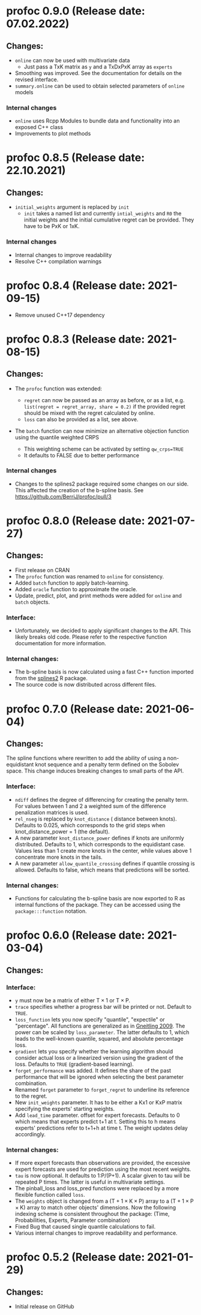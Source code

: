 profoc 0.9.0 (Release date: 07.02.2022)
==============

## Changes:

* `online` can now be used with multivariate data
  * Just pass a TxK matrix as `y` and a TxDxPxK array as `experts`
* Smoothing was improved. See the documentation for details on the revised interface.
* `summary.online` can be used to obtain selected parameters of `online` models

### Internal changes

* `online` uses Rcpp Modules to bundle data and functionality into an exposed C++ class
* Improvements to plot methods

profoc 0.8.5 (Release date: 22.10.2021)
==============

## Changes:

* `initial_weights` argument is replaced by `init`
  * `init` takes a named list and currently `intial_weights` and `R0` the initial weights and the initial cumulative regret can be provided. They have to be PxK or 1xK. 

### Internal changes

* Internal changes to improve readability
* Resolve C++ compilation warnings

profoc 0.8.4 (Release date: 2021-09-15)
==============

* Remove unused C++17 dependency

profoc 0.8.3 (Release date: 2021-08-15)
==============

## Changes:

* The `profoc` function was extended:
  * `regret` can now be passed as an array as before, or as a list, e.g. `list(regret = regret_array, share = 0.2)` if the provided regret should be mixed with the regret calculated by online.
  * `loss` can also be provided as a list, see above.

* The `batch` function can now minimize an alternative objection function using the quantile weighted CRPS
  * This weighting scheme can be activated by setting `qw_crps=TRUE`
  * It defaults to FALSE due to better performance
  
### Internal changes

* Changes to the splines2 package required some changes on our side. This affected the creation of the b-spline basis. See https://github.com/BerriJ/profoc/pull/3

profoc 0.8.0 (Release date: 2021-07-27)
==============

## Changes:

* First release on CRAN
* The `profoc` function was renamed to `online` for consistency.
* Added `batch` function to apply batch-learning.
* Added `oracle` function to approximate the oracle.
* Update, predict, plot, and print methods were added for `online` and `batch` objects.

### Interface:

* Unfortunately, we decided to apply significant changes to the API. This likely breaks old code. Please refer to the respective function documentation for more information.

### Internal changes:

* The b-spline basis is now calculated using a fast C++ function imported from the [splines2](https://github.com/wenjie2wang/splines2) R package.
* The source code is now distributed across different files.

profoc 0.7.0 (Release date: 2021-06-04)
==============

## Changes:

The spline functions where rewritten to add the ability of using a non-equidistant knot sequence and a penalty term defined on the Sobolev space. This change induces breaking changes to small parts of the API.

### Interface:

* `ndiff` defines the degree of differencing for creating the penalty term. For values between 1 and 2 a weighted sum of the difference penalization matrices is used.
* `rel_nseg` is replaced by `knot_distance` ( distance between knots). Defaults to 0.025, which corresponds to the grid steps when knot_distance_power = 1 (the default).
* A new parameter `knot_distance_power` defines if knots are uniformly distributed. Defaults to 1, which corresponds to the equidistant case. Values less than 1 create more knots in the center, while values above 1 concentrate more knots in the tails.
* A new parameter `allow_quantile_crossing` defines if quantile crossing is allowed. Defaults to false, which means that predictions will be sorted.

### Internal changes:

* Functions for calculating the b-spline basis are now exported to R as internal functions of the package. They can be accessed using the `package:::function` notation.

profoc 0.6.0 (Release date: 2021-03-04)
==============

## Changes:

### Interface:

* `y` must now be a matrix of either $\text{T} \times 1$ or $\text{T} \times \text{P}$. 
* `trace` specifies whether a progress bar will be printed or not. Default to `TRUE`.
* `loss_function` lets you now specify "quantile", "expectile" or "percentage". All functions are generalized as in [Gneitling 2009](https://arxiv.org/abs/0912.0902). The power can be scaled by `loss_parameter`. The latter defaults to 1, which leads to the well-known quantile, squared, and absolute percentage loss.
* `gradient` lets you specify whether the learning algorithm should consider actual loss or a linearized version using the gradient of the loss. Defaults to `TRUE` (gradient-based learning).
* `forget_performance` was added. It defines the share of the past performance that will be ignored when selecting the best parameter combination.
* Renamed `forget` parameter to `forget_regret` to underline its reference to the regret.
* New `init_weights` parameter. It has to be either a Kx1 or KxP matrix specifying the experts' starting weights.
* Add `lead_time` parameter. offset for expert forecasts. Defaults to 0 which means that experts predict t+1 at t. Setting this to h means experts' predictions refer to t+1+h at time t. The weight updates delay accordingly.

### Internal changes:

* If more expert forecasts than observations are provided, the excessive expert forecasts are used for prediction using the most recent weights.
* `tau` is now optional. It defaults to 1:P/(P+1). A scalar given to tau will be repeated P times. The latter is useful in multivariate settings.
* The pinball_loss and loss_pred functions were replaced by a more flexible function called `loss`.
* The `weights` object is changed from a $(\text{T}+1 \times \text{K} \times \text{P})$ array to a $(\text{T}+1 \times \text{P} \times \text{K})$ array to match other objects' dimensions. Now the following indexing scheme is consistent throughout the package: (Time, Probabilities, Experts, Parameter combination)
* Fixed Bug that caused single quantile calculations to fail.
* Various internal changes to improve readability and performance.

profoc 0.5.2 (Release date: 2021-01-29)
==============

## Changes:

* Initial release on GitHub